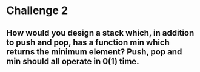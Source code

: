 # Challenge 2

## How would you design a stack which, in addition to push and pop, has a function min which returns the minimum element? Push, pop and min should all operate in 0(1) time.
